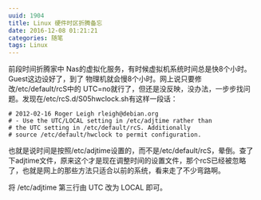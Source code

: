 ```yaml
---
uuid: 1904
title: Linux 硬件时区折腾备忘
date: 2016-12-08 01:21:21
categories: 随笔
tags: Linux
---
```

前段时间折腾家中 Nas的虚拟化服务，有时候虚拟机系统时间总是快8个小时。Guest这边设好了，到了 物理机就会慢8个小时。网上说只要修改/etc/default/rcS中的 UTC=no就行了，但还是没反映，没办法，一步步找问题。发现在/etc/rcS.d/S05hwclock.sh有这样一段话：

    # 2012-02-16 Roger Leigh rleigh@debian.org
    # - Use the UTC/LOCAL setting in /etc/adjtime rather than
    # the UTC setting in /etc/default/rcS. Additionally
    # source /etc/default/hwclock to permit configuration.

也就是说时间是按照/etc/adjtime设置的，而不是/etc/default/rcS，晕倒。查了下adjtime文件，原来这个才是现在调整时间的设置文件，那个rcS已经被忽略了，也就是网上的那些方法只适合以前的系统，看来走了不少弯路啊。

将 /etc/adjtime 第三行由 UTC 改为 LOCAL 即可。

